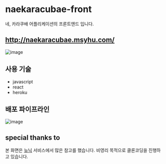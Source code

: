 # naekaracubae-front
네, 카라쿠배 어플리케이션의 프론트앤드 입니다.

## http://naekaracubae.msyhu.com/
![image](https://user-images.githubusercontent.com/81010357/136644408-13007200-4e8c-458a-bfdb-41f764ac72f9.png)

## 사용 기술
- javascript
- react
- heroku

## 배포 파이프라인
![image](https://user-images.githubusercontent.com/81010357/136644562-a312aef6-fb58-492f-b8a0-f7b41deedd5b.png)


## special thanks to
본 화면은 [뉴닉](https://newneek.co/) 서비스에서 많은 참고를 했습니다. 비영리 목적으로 클론코딩을 진행하고 있습니다.
